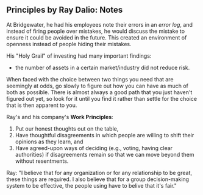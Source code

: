 ## Principles by Ray Dalio: Notes

At Bridgewater, he had his employees note their errors in an *error log*, and instead of firing people over mistakes, he would discuss the mistake to ensure it could be avoided in the future. This created an environment of openness instead of people hiding their mistakes.

His "Holy Grail" of investing had many important findings:

- the number of assets in a certain market/industry did not reduce risk.



When faced with the choice between two things you need that are seemingly at odds, go slowly to figure out how you can have as much of both as possible. There is almost always a good path that you just haven't figured out yet, so look for it until you find it rather than settle for the choice that is then apparent to you.

Ray's and his company's **Work Principles**:

1. Put our honest thoughts out on the table,
2. Have thoughtful disagreements in which people are willing to shift their opinions as they learn, and
3. Have agreed-upon ways of deciding (e.g., voting, having clear authorities) if disagreements remain so that we can move beyond them without resentments.

Ray: "I believe that for any organization or for any relationship to be great, these things are required. I also believe that for a group decision-making system to be effective, the people using have to belive that it's fair."